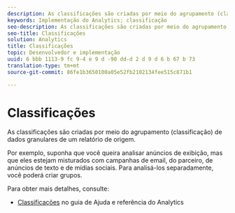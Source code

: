 ```yaml
---
description: As classificações são criadas por meio do agrupamento (classificação) de dados granulares de um relatório de origem.
keywords: Implementação do Analytics; classificação
seo-description: As classificações são criadas por meio do agrupamento (classificação) de dados granulares de um relatório de origem.
seo-title: Classificações
solution: Analytics
title: Classificações
topic: Desenvolvedor e implementação
uuid: 6 bbb 1113-9 fc 9-4 e 9 d -90 dd-d 2 d 9 d 6 b 67 b 73
translation-type: tm+mt
source-git-commit: 86fe1b3650100a05e52fb2102134fee515c871b1

---
```



# Classificações

As classificações são criadas por meio do agrupamento (classificação) de dados granulares de um relatório de origem.

Por exemplo, suponha que você queira analisar anúncios de exibição, mas que eles estejam misturados com campanhas de email, do parceiro, de anúncios de texto e de mídias sociais. Para analisá-los separadamente, você poderá criar grupos.

Para obter mais detalhes, consulte:

* [Classificações](https://marketing.adobe.com/resources/help/en_US/reference/classifications.html) no guia de Ajuda e referência do Analytics

